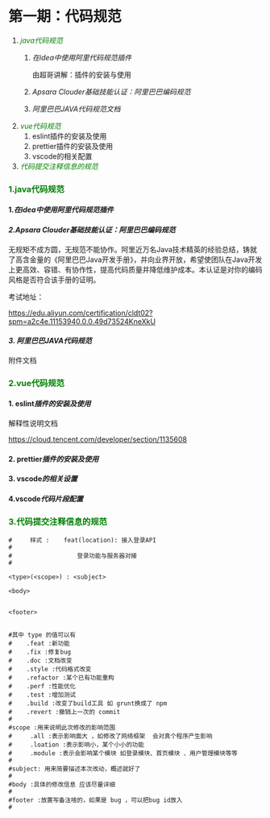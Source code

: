 # 第一期：代码规范



1. *<font color="green">java代码规范</font>*
   1. *在idea中使用阿里代码规范插件*
   
      由超哥讲解：插件的安装与使用
   
   2. *Apsara Clouder基础技能认证：阿里巴巴编码规范*
   
   3. *阿里巴巴JAVA代码规范文档*
2. *<font color="green">vue代码规范</font>*
   1. eslint插件的安装及使用
   2. prettier插件的安装及使用
   3. vscode的相关配置
3. <font color="green">*代码提交注释信息的规范*</font>



### <font color="green">1.java代码规范</font>

#### 1.*在idea中使用阿里代码规范插件*

#### *2.Apsara Clouder基础技能认证：阿里巴巴编码规范*

无规矩不成方圆，无规范不能协作。阿里近万名Java技术精英的经验总结，铸就了高含金量的《阿里巴巴Java开发手册》，并向业界开放，希望使团队在Java开发上更高效、容错、有协作性，提高代码质量并降低维护成本。本认证是对你的编码风格是否符合该手册的证明。

考试地址：

https://edu.aliyun.com/certification/cldt02?spm=a2c4e.11153940.0.0.49d73524KneXkU

#### *3. 阿里巴巴JAVA代码规范*

附件文档



### <font color="green">2.vue代码规范</font>

#### 1. eslint*插件的安装及使用*

解释性说明文档

https://cloud.tencent.com/developer/section/1135608

#### 2. prettier*插件的安装及使用*

#### 3. vscode*的相关设置*

#### 4.vscode*代码片段配置*



### <font color="green">3.代码提交注释信息的规范</font>

```
#     样式 :    feat(location): 接入登录API
#                  
#                  登录功能与服务器对接
#

<type>(<scope>) : <subject>

<body>


<footer>


#其中 type 的值可以有
#    .feat :新功能 
#    .fix :修复bug
#    .doc :文档改变
#    .style :代码格式改变
#    .refactor :某个已有功能重构
#    .perf :性能优化
#    .test :增加测试
#    .build :改变了build工具 如 grunt换成了 npm
#    .revert :撤销上一次的 commit 
#
#scope :用来说明此次修改的影响范围
#     .all :表示影响面大 ，如修改了网络框架  会对真个程序产生影响
#     .loation :表示影响小，某个小小的功能
#     .module :表示会影响某个模块 如登录模块、首页模块 、用户管理模块等等
#
#subject: 用来简要描述本次改动，概述就好了
# 
#body :具体的修改信息 应该尽量详细
# 
#footer :放置写备注啥的，如果是 bug ，可以把bug id放入
#
```

